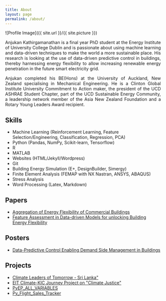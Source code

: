 ```yaml
---
title: About
layout: page
permalink: /about/
---
```

![Profile Image]({{ site.url }}/{{ site.picture }})

<div style="text-align: justify">

<p>Anjukan Kathirgamanathan is a final year PhD student at the Energy Institute of University College Dublin and is passionate about 
using machine learning and data-driven techniques to make the world a more sustainable place. His research is looking at the 
use of data-driven predictive control in buildings, thereby harnessing energy flexibility to allow increasing renewable 
energy penetration in the future smart electricity grid.</p>

<p>Anjukan completed his BE(Hons) at the University of Auckland, New Zealand specialising in Mechanical Engineering. He is a Clinton 
Global Institute University Commitment to Action maker, the president of the UCD ASHRAE Student Chapter, part of the UCD Sustainable 
Energy Community, a leadership network member of the Asia New Zealand Foundation and a Rotary Young Leaders Award recipient.</p>

</div>

<h2>Skills</h2>

<ul class="skill-list">
	<li>Machine Learning (Reinforcement Learning, Feature Selection/Engineering, Classification, Regression, PCA)</li>
	<li>Python (Pandas, NumPy, Scikit-learn, Tensorflow)</li>
	<li>R</li>
	<li>MATLAB</li>
	<li>Websites (HTML/Jekyll/Wordpress)</li>
	<li>Git</li>
	<li>Building Energy Simulation (E+, DesignBuilder, Simergy)</li>
	<li>Finite Element Analysis (FEMAP with NX Nastran, ANSYS, ABAQUS)</li>
	<li>Stress Analysis</li>
	<li>Word Processing (Latex, Markdown)</li>
</ul>

<h2>Papers</h2>

<ul>
	<li><a href="http://www.ibpsa.org/proceedings/eSimPapers/2018/1-3-A-4.pdf">Aggregation of Energy Flexibility of Commercial Buildings</a></li>
	<li><a href="http://www.ibpsa.org/proceedings/BS2019/BS2019_210591.pdf">Feature Assessment in Data-driven Models for unlocking
	Building Energy Flexibility</a></li>
</ul>

<h2>Posters</h2>

<ul>
	<li><a href="/assets/images/ESIPP_Symposium_2019_Kathirgamanathan_Anjukan_Poster.jpg">Data-Predictive Control Enabling Demand Side Management in Buildings</a></li>
</ul>

<h2>Projects</h2>

<ul>
	<li><a href="http://climateleadersoftomorrow.org/lk/">Climate Leaders of Tomorrow - Sri Lanka"</a></li> 
	<li><a href="/assets/documents/19TgroupCLIMATEJUSTICELEAGUE.pdf">EIT Climate-KIC Journey Project on "Climate Justice"</a></li> 
	<li><a href="https://github.com/anjukan/PyEP_ALL_VARIABLES ">PyEP_ALL_VARIABLES</a></li>
	<li><a href="https://github.com/anjukan/Py_Flight_Sales_Tracker">Py_Flight_Sales_Tracker</a></li>
</ul>
